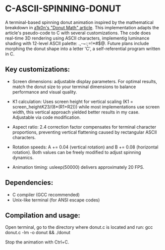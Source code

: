 # C-ASCII-SPINNING-DONUT

A terminal-based spinning donut animation inspired by the mathematical breakdown in [a1k0n's "Donut Math" article](https://www.a1k0n.net/2011/07/20/donut-math.html). This implementation adapts the article's pseudo-code to C with several customizations. The code does real-time 3D rendering using ASCII characters, implementig luminance shading with 12-level ASCII palette: .,-~:;=!*#$@. Future plans include morphing the donut shape into a letter 'C', a self-referential program written in C.

## Key customizations:

- Screen dimensions: adjustable display parameters. For optimal results, match the donut size to your terminal dimensions to balance performance and visual quality.

- K1 calculation: Uses screen height for vertical scaling (K1 = screen_height*K2*3/(8*(R1+R2))) while most implementations use screen width, this vertical approach yielded better results in my case. Adjustable via code modification.

- Aspect ratio: 2.4 correction factor compensates for terminal character proportions, preventing vertical flattening caused by rectangular ASCII characters.

- Rotation speeds: A += 0.04 (vertical rotation) and B += 0.08 (horizontal rotation). Both values can be freely modified to adjust spinning dynamics.

- Animation timing: usleep(50000) delivers approximately 20 FPS.

## Dependencies:

- C compiler (GCC recommended)
- Unix-like terminal (for ANSI escape codes)

## Compilation and usage:

Open terminal, go to the directory where donut.c is located and run: gcc donut.c -lm -o donut && ./donut

Stop the animation with Ctrl+C.
